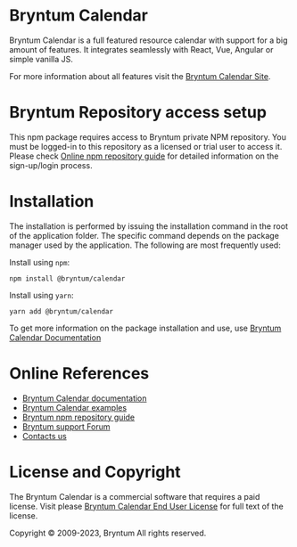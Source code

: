 # Bryntum Calendar

Bryntum Calendar is a full featured resource calendar with support for a big amount of features.
It integrates seamlessly with React, Vue, Angular or simple vanilla JS.

For more information about all features visit the [Bryntum Calendar Site](https://bryntum.com/products/calendar/).

# Bryntum Repository access setup

This npm package requires access to Bryntum private NPM repository.
You must be logged-in to this repository as a licensed or trial user to access it.
Please check [Online npm repository guide](https://bryntum.com/products/calendar/docs/guide/Calendar/npm-repository) for 
detailed information on the sign-up/login process.

# Installation

The installation is performed by issuing the installation command in the root of the application folder.
The specific command depends on the package manager used by the application.
The following are most frequently used:

Install using `npm`:
```
npm install @bryntum/calendar
```
Install using `yarn`:
```
yarn add @bryntum/calendar
```

To get more information on the package installation and use, use [Bryntum Calendar Documentation](https://bryntum.com/products/calendar/docs/)

# Online References

* [Bryntum Calendar documentation](https://bryntum.com/products/calendar/docs/)
* [Bryntum Calendar examples](https://bryntum.com/products/calendar/examples/)
* [Bryntum npm repository guide](https://bryntum.com/products/calendar/docs/guide/Calendar/npm-repository)
* [Bryntum support Forum](https://forum.bryntum.com/)
* [Contacts us](https://bryntum.com/contact/)

# License and Copyright

The Bryntum Calendar is a commercial software that requires a paid license.
Visit please [Bryntum Calendar End User License](https://bryntum.com/products/calendar/license/) for full text of the license.

Copyright © 2009-2023, Bryntum
All rights reserved.
